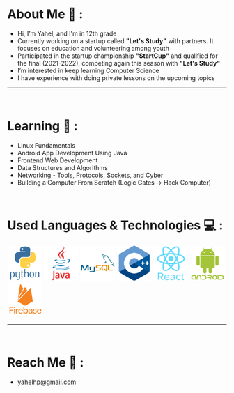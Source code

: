 # About Me :monocle_face: :
- Hi, I’m Yahel, and I'm in 12th grade
- Currently working on a startup called <b>"Let's Study"</b> with partners. It focuses on education and volunteering among youth
- Participated in the startup championship <b>"StartCup"</b> and qualified for the final (2021-2022), competing again this season with <b>"Let's Study"</b>
- I’m interested in keep learning Computer Science
- I have experience with doing private lessons on the upcoming topics

<hr/>
<br/>

# Learning :brain: :
- Linux Fundamentals
- Android App Development Using Java
- Frontend Web Development
- Data Structures and Algorithms
- Networking - Tools, Protocols, Sockets, and Cyber
- Building a Computer From Scratch (Logic Gates → Hack Computer)

<br/>

# Used Languages & Technologies :computer: :
<code><img height="80" src="https://raw.githubusercontent.com/devicons/devicon/2ae2a900d2f041da66e950e4d48052658d850630/icons/python/python-original-wordmark.svg" /></code>
<code><img height="80" src="https://raw.githubusercontent.com/devicons/devicon/2ae2a900d2f041da66e950e4d48052658d850630/icons/java/java-original-wordmark.svg" /></code>
<code><img height="80" src="https://raw.githubusercontent.com/devicons/devicon/2ae2a900d2f041da66e950e4d48052658d850630/icons/mysql/mysql-original-wordmark.svg" /></code>
<code><img height="80" src="https://raw.githubusercontent.com/devicons/devicon/2ae2a900d2f041da66e950e4d48052658d850630/icons/cplusplus/cplusplus-original.svg" /></code>
<code><img height="80" src="https://raw.githubusercontent.com/devicons/devicon/1119b9f84c0290e0f0b38982099a2bd027a48bf1/icons/react/react-original-wordmark.svg" /></code>
<code><img height="80" src="https://raw.githubusercontent.com/devicons/devicon/1119b9f84c0290e0f0b38982099a2bd027a48bf1/icons/android/android-plain-wordmark.svg" /></code>
<code><img height="80" src="https://raw.githubusercontent.com/devicons/devicon/1119b9f84c0290e0f0b38982099a2bd027a48bf1/icons/firebase/firebase-plain-wordmark.svg" /></code>

<hr/>
<br/>

# Reach Me :incoming_envelope: :
- yahelhp@gmail.com

<!---
YahelB05/YahelB05 is a ✨ special ✨ repository because its `README.md` (this file) appears on your GitHub profile.
You can click the Preview link to take a look at your changes.
--->
